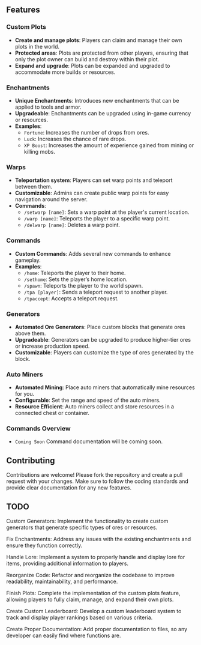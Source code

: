 ## Features

### Custom Plots
- **Create and manage plots**: Players can claim and manage their own plots in the world.
- **Protected areas**: Plots are protected from other players, ensuring that only the plot owner can build and destroy within their plot.
- **Expand and upgrade**: Plots can be expanded and upgraded to accommodate more builds or resources.

### Enchantments
- **Unique Enchantments**: Introduces new enchantments that can be applied to tools and armor.
- **Upgradeable**: Enchantments can be upgraded using in-game currency or resources.
- **Examples**:
  - `Fortune`: Increases the number of drops from ores.
  - `Luck`: Increases the chance of rare drops.
  - `XP Boost`: Increases the amount of experience gained from mining or killing mobs.

### Warps
- **Teleportation system**: Players can set warp points and teleport between them.
- **Customizable**: Admins can create public warp points for easy navigation around the server.
- **Commands**:
  - `/setwarp [name]`: Sets a warp point at the player's current location.
  - `/warp [name]`: Teleports the player to a specific warp point.
  - `/delwarp [name]`: Deletes a warp point.

### Commands
- **Custom Commands**: Adds several new commands to enhance gameplay.
- **Examples**:
  - `/home`: Teleports the player to their home.
  - `/sethome`: Sets the player’s home location.
  - `/spawn`: Teleports the player to the world spawn.
  - `/tpa [player]`: Sends a teleport request to another player.
  - `/tpaccept`: Accepts a teleport request.

### Generators
- **Automated Ore Generators**: Place custom blocks that generate ores above them.
- **Upgradeable**: Generators can be upgraded to produce higher-tier ores or increase production speed.
- **Customizable**: Players can customize the type of ores generated by the block.

### Auto Miners
- **Automated Mining**: Place auto miners that automatically mine resources for you.
- **Configurable**: Set the range and speed of the auto miners.
- **Resource Efficient**: Auto miners collect and store resources in a connected chest or container.

### Commands Overview
- `Coming Soon` Command documentation will be coming soon.

## Contributing
Contributions are welcome! Please fork the repository and create a pull request with your changes. Make sure to follow the coding standards and provide clear documentation for any new features.

## TODO

Custom Generators: Implement the functionality to create custom generators that generate specific types of ores or resources.

Fix Enchantments: Address any issues with the existing enchantments and ensure they function correctly.

Handle Lore: Implement a system to properly handle and display lore for items, providing additional information to players.

Reorganize Code: Refactor and reorganize the codebase to improve readability, maintainability, and performance.

Finish Plots: Complete the implementation of the custom plots feature, allowing players to fully claim, manage, and expand their own plots.

Create Custom Leaderboard: Develop a custom leaderboard system to track and display player rankings based on various criteria.

Create Proper Documentation: Add proper documentation to files, so any developer can easily find where functions are. 